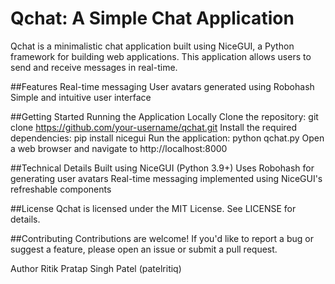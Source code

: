 # Qchat: A Simple Chat Application
Qchat is a minimalistic chat application built using NiceGUI, a Python framework for building web applications. This application allows users to send and receive messages in real-time.

##Features
Real-time messaging
User avatars generated using Robohash
Simple and intuitive user interface

##Getting Started
Running the Application Locally
Clone the repository: git clone https://github.com/your-username/qchat.git
Install the required dependencies: pip install nicegui
Run the application: python qchat.py
Open a web browser and navigate to http://localhost:8000

##Technical Details
Built using NiceGUI (Python 3.9+)
Uses Robohash for generating user avatars
Real-time messaging implemented using NiceGUI's refreshable components

##License
Qchat is licensed under the MIT License. See LICENSE for details.

##Contributing
Contributions are welcome! If you'd like to report a bug or suggest a feature, please open an issue or submit a pull request.

Author
Ritik Pratap Singh Patel (patelritiq)

